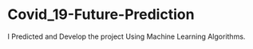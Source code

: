 # Covid_19-Future-Prediction
I Predicted and Develop the project Using Machine Learning Algorithms.
